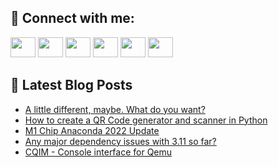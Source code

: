 ## 🔎 Connect with me:
[<img height="32" width="40" src="https://cdn.jsdelivr.net/npm/simple-icons@v5/icons/telegram.svg" />](https://t.me/bullbesh)
[<img height="32" width="40" src="https://cdn.jsdelivr.net/npm/simple-icons@v5/icons/vk.svg" />](https://vk.com/bullbesh)
[<img height="32" width="40" src="https://cdn.jsdelivr.net/npm/simple-icons@v5/icons/twitter.svg" />](https://twitter.com/bullbesh1)
[<img height="32" width="40" src="https://cdn.jsdelivr.net/npm/simple-icons@v5/icons/instagram.svg" />](https://www.instagram.com/bullbesh)
[<img height="32" width="40" src="https://cdn.jsdelivr.net/npm/simple-icons@v5/icons/reddit.svg" />](https://www.reddit.com/user/bullbesh)
[<img height="32" width="40" src="https://cdn.jsdelivr.net/npm/simple-icons@v5/icons/youtube.svg" />](https://www.youtube.com/channel/UCtfjRs6uzgq5mfm8S06WTcg)

## 📕 Latest Blog Posts
<!-- BLOG-POST-LIST:START -->
- [A little different, maybe. What do you want?](https://www.reddit.com/r/Python/comments/vap88f/a_little_different_maybe_what_do_you_want/)
- [How to create a QR Code generator and scanner in Python](https://www.reddit.com/r/Python/comments/vanuf4/how_to_create_a_qr_code_generator_and_scanner_in/)
- [M1 Chip Anaconda 2022 Update](https://www.reddit.com/r/Python/comments/vanmsx/m1_chip_anaconda_2022_update/)
- [Any major dependency issues with 3.11 so far?](https://www.reddit.com/r/Python/comments/van72v/any_major_dependency_issues_with_311_so_far/)
- [CQIM - Console interface for Qemu](https://www.reddit.com/r/Python/comments/vamo57/cqim_console_interface_for_qemu/)
<!-- BLOG-POST-LIST:END -->
